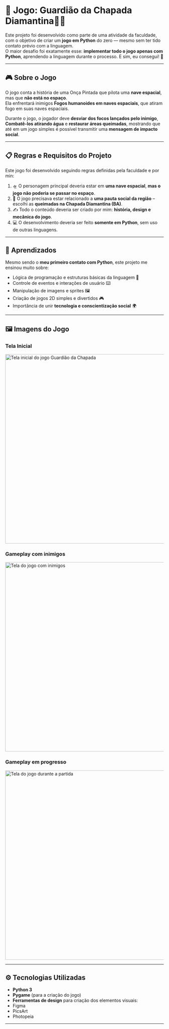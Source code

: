 # 🚀 Jogo: Guardião da Chapada Diamantina🌳🔥

Este projeto foi desenvolvido como parte de uma atividade da faculdade, com o objetivo de criar um **jogo em Python** do zero — mesmo sem ter tido contato prévio com a linguagem.  
O maior desafio foi exatamente esse: **implementar todo o jogo apenas com Python**, aprendendo a linguagem durante o processo. E sim, eu consegui! 💪

---

## 🎮 Sobre o Jogo

O jogo conta a história de uma Onça Pintada que pilota uma **nave espacial**, mas que **não está no espaço**.  
Ela enfrentará inimigos **Fogos humanoides em naves espaciais**, que atiram fogo em suas naves espaciais.

Durante o jogo, o jogador deve **desviar dos focos lançados pelo inimigo**, **Combatê-los atirando água** e **restaurar áreas queimadas**, mostrando que até em um jogo simples é possível transmitir uma **mensagem de impacto social**.  

---

## 📋 Regras e Requisitos do Projeto

Este jogo foi desenvolvido seguindo regras definidas pela faculdade e por min:

1. 🛸 O personagem principal deveria estar em **uma nave espacial**, **mas o jogo não poderia se passar no espaço**.  
2. 🌱 O jogo precisava estar relacionado a **uma pauta social da região** – escolhi as **queimadas na Chapada Diamantina (BA)**.  
3. ✍️ Todo o conteúdo deveria ser criado por mim: **história, design e mecânica do jogo**.  
4. 💻 O desenvolvimento deveria ser feito **somente em Python**, sem uso de outras linguagens.

---

## 🧠 Aprendizados

Mesmo sendo o **meu primeiro contato com Python**, este projeto me ensinou muito sobre:
- Lógica de programação e estruturas básicas da linguagem 🧩  
- Controle de eventos e interações de usuário ⌨️  
- Manipulação de imagens e sprites 🖼️  
- Criação de jogos 2D simples e divertidos 🎮  
- Importância de unir **tecnologia e conscientização social** 🌍  

---

## 🖼️ Imagens do Jogo

### Tela Inicial
<img src="images/Tela%20Inicial.png" alt="Tela inicial do jogo Guardião da Chapada" width="600">

### Gameplay com inimigos
<img src="images/Tela%20Jogo%20com%20os%20Inimigos.png" alt="Tela do jogo com inimigos" width="600">

### Gameplay em progresso
<img src="images/Tela%20Jogo%20Inicado.png" alt="Tela do jogo durante a partida" width="600">

---

## ⚙️ Tecnologias Utilizadas

- **Python 3**
- **Pygame** (para a criação do jogo)
- **Ferramentas de design** para criação dos elementos visuais:
- Figma
- PicsArt
- Photopeia

---
